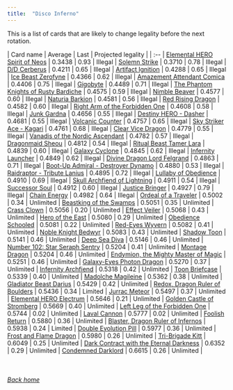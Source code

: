 ```yaml
---
title:  "Disco Inferno"
---
```


This is a list of cards that are likely to change legality before the next rotation.

| Card name | Average | Last | Projected legality |
| :-- |
[Elemental HERO Spirit of Neos](https://db.ygoprodeck.com/card/?search=Elemental%20HERO%20Spirit%20of%20Neos) | 0.3438 | 0.93 | Illegal |
[Solemn Strike](https://db.ygoprodeck.com/card/?search=Solemn%20Strike) | 0.3710 | 0.78 | Illegal |
[D/D Cerberus](https://db.ygoprodeck.com/card/?search=D/D%20Cerberus) | 0.4211 | 0.65 | Illegal |
[Artifact Ignition](https://db.ygoprodeck.com/card/?search=Artifact%20Ignition) | 0.4288 | 0.65 | Illegal |
[Ice Beast Zerofyne](https://db.ygoprodeck.com/card/?search=Ice%20Beast%20Zerofyne) | 0.4366 | 0.62 | Illegal |
[Amazement Attendant Comica](https://db.ygoprodeck.com/card/?search=Amazement%20Attendant%20Comica) | 0.4406 | 0.75 | Illegal |
[Gigobyte](https://db.ygoprodeck.com/card/?search=Gigobyte) | 0.4489 | 0.71 | Illegal |
[The Phantom Knights of Rusty Bardiche](https://db.ygoprodeck.com/card/?search=The%20Phantom%20Knights%20of%20Rusty%20Bardiche) | 0.4575 | 0.59 | Illegal |
[Nimble Beaver](https://db.ygoprodeck.com/card/?search=Nimble%20Beaver) | 0.4577 | 0.60 | Illegal |
[Naturia Barkion](https://db.ygoprodeck.com/card/?search=Naturia%20Barkion) | 0.4581 | 0.56 | Illegal |
[Red Rising Dragon](https://db.ygoprodeck.com/card/?search=Red%20Rising%20Dragon) | 0.4582 | 0.60 | Illegal |
[Right Arm of the Forbidden One](https://db.ygoprodeck.com/card/?search=Right%20Arm%20of%20the%20Forbidden%20One) | 0.4608 | 0.58 | Illegal |
[Junk Gardna](https://db.ygoprodeck.com/card/?search=Junk%20Gardna) | 0.4656 | 0.55 | Illegal |
[Destiny HERO - Dasher](https://db.ygoprodeck.com/card/?search=Destiny%20HERO%20-%20Dasher) | 0.4681 | 0.55 | Illegal |
[Volcanic Counter](https://db.ygoprodeck.com/card/?search=Volcanic%20Counter) | 0.4757 | 0.65 | Illegal |
[Sky Striker Ace - Kagari](https://db.ygoprodeck.com/card/?search=Sky%20Striker%20Ace%20-%20Kagari) | 0.4761 | 0.68 | Illegal |
[Clear Vice Dragon](https://db.ygoprodeck.com/card/?search=Clear%20Vice%20Dragon) | 0.4779 | 0.55 | Illegal |
[Vanadis of the Nordic Ascendant](https://db.ygoprodeck.com/card/?search=Vanadis%20of%20the%20Nordic%20Ascendant) | 0.4782 | 0.57 | Illegal |
[Dragonmaid Sheou](https://db.ygoprodeck.com/card/?search=Dragonmaid%20Sheou) | 0.4812 | 0.54 | Illegal |
[Ritual Beast Tamer Lara](https://db.ygoprodeck.com/card/?search=Ritual%20Beast%20Tamer%20Lara) | 0.4839 | 0.60 | Illegal |
[Galaxy Cyclone](https://db.ygoprodeck.com/card/?search=Galaxy%20Cyclone) | 0.4845 | 0.62 | Illegal |
[Infernity Launcher](https://db.ygoprodeck.com/card/?search=Infernity%20Launcher) | 0.4849 | 0.62 | Illegal |
[Divine Dragon Lord Felgrand](https://db.ygoprodeck.com/card/?search=Divine%20Dragon%20Lord%20Felgrand) | 0.4863 | 0.71 | Illegal |
[Boot-Up Admiral - Destroyer Dynamo](https://db.ygoprodeck.com/card/?search=Boot-Up%20Admiral%20-%20Destroyer%20Dynamo) | 0.4880 | 0.53 | Illegal |
[Raidraptor - Tribute Lanius](https://db.ygoprodeck.com/card/?search=Raidraptor%20-%20Tribute%20Lanius) | 0.4895 | 0.72 | Illegal |
[Lullaby of Obedience](https://db.ygoprodeck.com/card/?search=Lullaby%20of%20Obedience) | 0.4910 | 0.69 | Illegal |
[Skull Archfiend of Lightning](https://db.ygoprodeck.com/card/?search=Skull%20Archfiend%20of%20Lightning) | 0.4911 | 0.54 | Illegal |
[Successor Soul](https://db.ygoprodeck.com/card/?search=Successor%20Soul) | 0.4912 | 0.60 | Illegal |
[Justice Bringer](https://db.ygoprodeck.com/card/?search=Justice%20Bringer) | 0.4927 | 0.79 | Illegal |
[Chain Energy](https://db.ygoprodeck.com/card/?search=Chain%20Energy) | 0.4982 | 0.64 | Illegal |
[Ordeal of a Traveler](https://db.ygoprodeck.com/card/?search=Ordeal%20of%20a%20Traveler) | 0.5002 | 0.34 | Unlimited |
[Beastking of the Swamps](https://db.ygoprodeck.com/card/?search=Beastking%20of%20the%20Swamps) | 0.5051 | 0.35 | Unlimited |
[Crass Clown](https://db.ygoprodeck.com/card/?search=Crass%20Clown) | 0.5056 | 0.20 | Unlimited |
[Effect Veiler](https://db.ygoprodeck.com/card/?search=Effect%20Veiler) | 0.5068 | 0.43 | Unlimited |
[Hero of the East](https://db.ygoprodeck.com/card/?search=Hero%20of%20the%20East) | 0.5080 | 0.29 | Unlimited |
[Obedience Schooled](https://db.ygoprodeck.com/card/?search=Obedience%20Schooled) | 0.5081 | 0.22 | Unlimited |
[Red-Eyes Wyvern](https://db.ygoprodeck.com/card/?search=Red-Eyes%20Wyvern) | 0.5082 | 0.41 | Unlimited |
[Noble Knight Bedwyr](https://db.ygoprodeck.com/card/?search=Noble%20Knight%20Bedwyr) | 0.5083 | 0.43 | Unlimited |
[Shadow Toon](https://db.ygoprodeck.com/card/?search=Shadow%20Toon) | 0.5141 | 0.46 | Unlimited |
[Deep Sea Diva](https://db.ygoprodeck.com/card/?search=Deep%20Sea%20Diva) | 0.5146 | 0.46 | Unlimited |
[Number 102: Star Seraph Sentry](https://db.ygoprodeck.com/card/?search=Number%20102:%20Star%20Seraph%20Sentry) | 0.5204 | 0.41 | Unlimited |
[Montage Dragon](https://db.ygoprodeck.com/card/?search=Montage%20Dragon) | 0.5204 | 0.46 | Unlimited |
[Endymion, the Mighty Master of Magic](https://db.ygoprodeck.com/card/?search=Endymion,%20the%20Mighty%20Master%20of%20Magic) | 0.5251 | 0.46 | Unlimited |
[Galaxy-Eyes Photon Dragon](https://db.ygoprodeck.com/card/?search=Galaxy-Eyes%20Photon%20Dragon) | 0.5270 | 0.37 | Unlimited |
[Infernity Archfiend](https://db.ygoprodeck.com/card/?search=Infernity%20Archfiend) | 0.5318 | 0.42 | Unlimited |
[Toon Briefcase](https://db.ygoprodeck.com/card/?search=Toon%20Briefcase) | 0.5339 | 0.40 | Unlimited |
[Madolche Magileine](https://db.ygoprodeck.com/card/?search=Madolche%20Magileine) | 0.5362 | 0.38 | Unlimited |
[Gladiator Beast Darius](https://db.ygoprodeck.com/card/?search=Gladiator%20Beast%20Darius) | 0.5429 | 0.42 | Unlimited |
[Redox, Dragon Ruler of Boulders](https://db.ygoprodeck.com/card/?search=Redox,%20Dragon%20Ruler%20of%20Boulders) | 0.5436 | 0.34 | Limited |
[Jurrac Meteor](https://db.ygoprodeck.com/card/?search=Jurrac%20Meteor) | 0.5497 | 0.37 | Unlimited |
[Elemental HERO Electrum](https://db.ygoprodeck.com/card/?search=Elemental%20HERO%20Electrum) | 0.5646 | 0.21 | Unlimited |
[Golden Castle of Stromberg](https://db.ygoprodeck.com/card/?search=Golden%20Castle%20of%20Stromberg) | 0.5669 | 0.40 | Unlimited |
[Left Leg of the Forbidden One](https://db.ygoprodeck.com/card/?search=Left%20Leg%20of%20the%20Forbidden%20One) | 0.5744 | 0.02 | Unlimited |
[Laval Cannon](https://db.ygoprodeck.com/card/?search=Laval%20Cannon) | 0.5777 | 0.02 | Unlimited |
[Foolish Return](https://db.ygoprodeck.com/card/?search=Foolish%20Return) | 0.5880 | 0.36 | Unlimited |
[Blaster, Dragon Ruler of Infernos](https://db.ygoprodeck.com/card/?search=Blaster,%20Dragon%20Ruler%20of%20Infernos) | 0.5938 | 0.24 | Limited |
[Double Evolution Pill](https://db.ygoprodeck.com/card/?search=Double%20Evolution%20Pill) | 0.5977 | 0.36 | Unlimited |
[Frost and Flame Dragon](https://db.ygoprodeck.com/card/?search=Frost%20and%20Flame%20Dragon) | 0.5980 | 0.26 | Unlimited |
[Tri-Brigade Kitt](https://db.ygoprodeck.com/card/?search=Tri-Brigade%20Kitt) | 0.6049 | 0.25 | Unlimited |
[Dark Contract with the Eternal Darkness](https://db.ygoprodeck.com/card/?search=Dark%20Contract%20with%20the%20Eternal%20Darkness) | 0.6352 | 0.29 | Unlimited |
[Condemned Darklord](https://db.ygoprodeck.com/card/?search=Condemned%20Darklord) | 0.6615 | 0.26 | Unlimited |

<br>

###### [Back home](index)